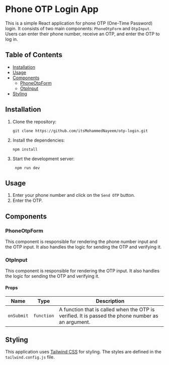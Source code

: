 # Phone OTP Login App

This is a simple React application for phone OTP (One-Time Password) login. It consists of two main components: `PhoneOtpForm` and `OtpInput`. Users can enter their phone number, receive an OTP, and enter the OTP to log in.

## Table of Contents
- [Installation](#installation)
- [Usage](#usage)
- [Components](#components)
  - [PhoneOtpForm](#phoneotpform)
  - [OtpInput](#otpinput)
- [Styling](#styling)

## Installation

1. Clone the repository:

   ```shell
   git clone https://github.com/itsMohammedNayeem/otp-login.git
    ```

2. Install the dependencies:

   ```shell
   npm install
   ```

3. Start the development server:

   ```shell
    npm run dev
    ```

## Usage

1. Enter your phone number and click on the `Send OTP` button.
2. Enter the OTP.

## Components

### PhoneOtpForm

This component is responsible for rendering the phone number input and the OTP input. It also handles the logic for sending the OTP and verifying it.

### OtpInput

This component is responsible for rendering the OTP input. It also handles the logic for sending the OTP and verifying it.

#### Props

| Name | Type | Description |
| --- | --- | --- |
| `onSubmit` | `function` | A function that is called when the OTP is verified. It is passed the phone number as an argument. |

## Styling

This application uses [Tailwind CSS](https://tailwindcss.com/) for styling. The styles are defined in the `tailwind.config.js` file.

